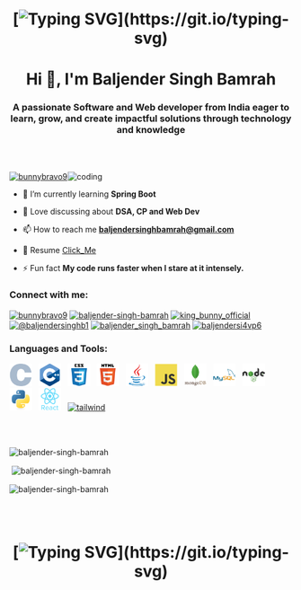 <div align="center">
    <h1>

[![Typing SVG](https://readme-typing-svg.demolab.com/?font=Jersey+10&size=30&pause=1000&center=true&random=false&width=439&lines=Welcome+to+My+GitHub+Profile;+I+am+a+Software+Engineer;Turning+idea+into+code.;Pushing+Boundaries+and+Solving+Problems.;Fluent+in+Cpp+,+Python+and+Java;Let%27s+Connect+and+Build+Career.)](https://git.io/typing-svg)

</h1>
</div>

<h1 align="center">Hi 👋, I'm Baljender Singh Bamrah</h1>
<h3 align="center">A passionate Software and Web developer from India eager to learn, grow, and create impactful solutions through technology and knowledge</h3>

<br><br>

<img align="right" alt="coding" width="400" src="https://user-images.githubusercontent.com/55389276/140866485-8fb1c876-9a8f-4d6a-98dc-08c4981eaf70.gif">

<p align="left"> <a href="https://twitter.com/bunnybravo9" target="blank"><img src="https://img.shields.io/twitter/follow/bunnybravo9?logo=twitter&style=for-the-badge" alt="bunnybravo9" /></a> </p>

- 🌱 I’m currently learning **Spring Boot**

- 💬 Love discussing about **DSA, CP and Web Dev**

- 📫 How to reach me **baljendersinghbamrah@gmail.com**

- 📄 Resume [Click_Me](https://drive.google.com/file/d/1vE48BXM81ieoILBY1DV1V-h2q_LtJs6o/view?usp=sharing)

- ⚡ Fun fact **My code runs faster when I stare at it intensely.**

<h3 align="left">Connect with me:</h3>
<p align="left">
<a href="https://twitter.com/bunnybravo9" target="blank"><img align="center" src="https://raw.githubusercontent.com/rahuldkjain/github-profile-readme-generator/master/src/images/icons/Social/twitter.svg" alt="bunnybravo9" height="30" width="40" /></a>
<a href="https://linkedin.com/in/baljender-singh-bamrah" target="blank"><img align="center" src="https://raw.githubusercontent.com/rahuldkjain/github-profile-readme-generator/master/src/images/icons/Social/linked-in-alt.svg" alt="baljender-singh-bamrah" height="30" width="40" /></a>
<a href="https://instagram.com/king_bunny_official" target="blank"><img align="center" src="https://raw.githubusercontent.com/rahuldkjain/github-profile-readme-generator/master/src/images/icons/Social/instagram.svg" alt="king_bunny_official" height="30" width="40" /></a>
<a href="https://www.hackerrank.com/@baljendersinghb1" target="blank"><img align="center" src="https://raw.githubusercontent.com/rahuldkjain/github-profile-readme-generator/master/src/images/icons/Social/hackerrank.svg" alt="@baljendersinghb1" height="30" width="40" /></a>
<a href="https://www.leetcode.com/baljender_singh_bamrah" target="_blank"><img align="center" src="https://raw.githubusercontent.com/rahuldkjain/github-profile-readme-generator/master/src/images/icons/Social/leet-code.svg" alt="baljender_singh_bamrah" height="30" width="40" /></a>
<a href="https://auth.geeksforgeeks.org/user/baljendersi4vp6" target="blank"><img align="center" src="https://raw.githubusercontent.com/rahuldkjain/github-profile-readme-generator/master/src/images/icons/Social/geeks-for-geeks.svg" alt="baljendersi4vp6" height="30" width="40" /></a>
</p>

<h3 align="left">Languages and Tools:</h3>
<p align="left"> <a href="https://www.cprogramming.com/" target="_blank" rel="noreferrer"><img src="https://raw.githubusercontent.com/devicons/devicon/master/icons/c/c-original.svg" alt="c" width="40" height="40"/></a> &nbsp; <a href="https://www.w3schools.com/cpp/" target="_blank" rel="noreferrer"><img src="https://raw.githubusercontent.com/devicons/devicon/master/icons/cplusplus/cplusplus-original.svg" alt="cplusplus" width="40" height="40"/></a> &nbsp; <a href="https://www.w3schools.com/css/" target="_blank" rel="noreferrer"><img src="https://raw.githubusercontent.com/devicons/devicon/master/icons/css3/css3-original-wordmark.svg" alt="css3" width="40" height="40"/></a> &nbsp; <a href="https://www.w3.org/html/" target="_blank" rel="noreferrer"><img src="https://raw.githubusercontent.com/devicons/devicon/master/icons/html5/html5-original-wordmark.svg" alt="html5" width="40" height="40"/></a> &nbsp; <a href="https://www.java.com" target="_blank" rel="noreferrer"><img src="https://raw.githubusercontent.com/devicons/devicon/master/icons/java/java-original.svg" alt="java" width="40" height="40"/></a> &nbsp; <a href="https://developer.mozilla.org/en-US/docs/Web/JavaScript" target="_blank" rel="noreferrer"><img src="https://raw.githubusercontent.com/devicons/devicon/master/icons/javascript/javascript-original.svg" alt="javascript" width="40" height="40"/></a> &nbsp; <a href="https://www.mongodb.com/" target="_blank" rel="noreferrer"><img src="https://raw.githubusercontent.com/devicons/devicon/master/icons/mongodb/mongodb-original-wordmark.svg" alt="mongodb" width="40" height="40"/></a> &nbsp; <a href="https://www.mysql.com/" target="_blank" rel="noreferrer"><img src="https://raw.githubusercontent.com/devicons/devicon/master/icons/mysql/mysql-original-wordmark.svg" alt="mysql" width="40" height="40"/></a> &nbsp; <a href="https://nodejs.org" target="_blank" rel="noreferrer"><img src="https://raw.githubusercontent.com/devicons/devicon/master/icons/nodejs/nodejs-original-wordmark.svg" alt="nodejs" width="40" height="40"/></a> &nbsp; <a href="https://www.python.org" target="_blank" rel="noreferrer"><img src="https://raw.githubusercontent.com/devicons/devicon/master/icons/python/python-original.svg" alt="python" width="40" height="40"/></a> &nbsp; <a href="https://reactjs.org/" target="_blank" rel="noreferrer"><img src="https://raw.githubusercontent.com/devicons/devicon/master/icons/react/react-original-wordmark.svg" alt="react" width="40" height="40"/></a> &nbsp; <a href="https://tailwindcss.com/" target="_blank" rel="noreferrer"><img src="https://www.vectorlogo.zone/logos/tailwindcss/tailwindcss-icon.svg" alt="tailwind" width="40" height="40"/></a></p>

<br><br>

<p><img align="center" src="https://github-readme-stats.vercel.app/api/top-langs?username=baljender-singh-bamrah&show_icons=true&locale=en&layout=compact" alt="baljender-singh-bamrah" /> </p> 

<p>&nbsp;<img align="center" src="https://github-readme-stats.vercel.app/api?username=baljender-singh-bamrah&show_icons=true&locale=en" alt="baljender-singh-bamrah" /></p>

<p><img align="center" src="https://github-readme-streak-stats.herokuapp.com/?user=baljender-singh-bamrah&" alt="baljender-singh-bamrah" /></p>

<br><br>

<div align="center">
<h1>

[![Typing SVG](https://readme-typing-svg.demolab.com?font=Jersey+M54&pause=1000&color=FDB60D&width=435&lines=Thanks+for+visiting+my+profile!)](https://git.io/typing-svg)

</h1>
</div>
